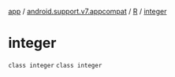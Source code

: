 [app](../../../index.md) / [android.support.v7.appcompat](../../index.md) / [R](../index.md) / [integer](.)

# integer

`class integer`
`class integer`